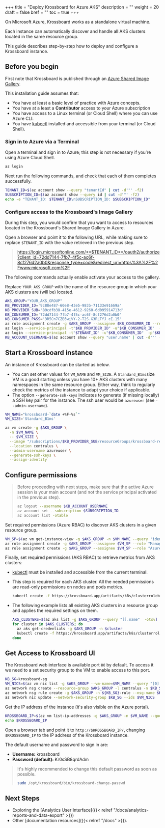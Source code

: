 +++
title = "Deploy Krossboard for Azure AKS"
description = ""
weight = 20
draft = false
bref = ""
toc = true 
+++

On Microsoft Azure, Krossboard works as a standalone virtual machine. 

Each instance can automatically discover and handle all AKS clusters located in the same resource group. 

This guide describes step-by-step how to deploy and configure a Krossboard instance. 


## Before you begin
First note that Krossboard is published through an [Azure Shared Image Gallery](https://docs.microsoft.com/en-us/azure/virtual-machines/windows/shared-image-galleries). 

This installation guide assumes that:

* You have at least a basic level of practice with Azure concepts.
* You have at a least a **Contributor** access to your Azure subscription
* You have access to a Linux terminal (or Cloud Shell) where you can use Azure CLI.
* You have [kubectl](https://kubernetes.io/fr/docs/tasks/tools/install-kubectl/) installed and accessible from your terminal (or Cloud Shell).


### Sign in to Azure via a Terminal
Open a terminal and sign in to Azure; this step is not necessary if you're using Azure Cloud Shell.

```sh
az login
```

Next run the following commands, and check that each of them completes successfully.

```sh
TENANT_ID=$(az account show --query "tenantId" | cut -d'"' -f2)
SUBSCRIPTION_ID=$(az account show --query id | cut -d'"' -f2)
echo -e "TENANT_ID: $TENANT_ID\nSUBSCRIPTION_ID: $SUBSCRIPTION_ID"
```

### Configure access to the Krossboard's Image Gallery
During this step, you would confirm that you want to access to resources located in the Krossboard's Shared Image Gallery in Azure.


Open a browser and point it to the following URL, while making sure to replace `$TENANT_ID` with the value retrieved in the previous step. 

> https://login.microsoftonline.com/**$TENANT_ID**/oauth2/authorize?client_id=72dd7144-7fb7-4f5c-ac6f-8cf276d2a0b0&response_type=code&redirect_uri=https%3A%2F%2Fwww.microsoft.com%2F

The following commands actually enable activate your access to the gallery. 

Replace `YOUR_AKS_GROUP` with the name of the resource group in which your AKS clusters are (will be) located.

```sh
AKS_GROUP="YOUR_AKS_GROUP"
KB_PROVIDER_ID='9c88e487-60e8-43e5-983b-71133e91669a'
KB_PROVIDER_SUB='89cdfb38-415e-4612-9260-6d095914713d'
KB_CONSUMER_ID='72dd7144-7fb7-4f5c-ac6f-8cf276d2a0b0'
KB_CONSUMER_PASS='3R5Cn7CZB5wiVY-2-T2S.G3RLTfJ_cE.15'
az role assignment create -g $AKS_GROUP --assignee $KB_CONSUMER_ID --role "Contributor" 
az login --service-principal -t"$KB_PROVIDER_ID" -u"$KB_CONSUMER_ID"  -p"$KB_CONSUMER_PASS"
az login --service-principal -t"$TENANT_ID" -u"$KB_CONSUMER_ID"  -p"$KB_CONSUMER_PASS"
KB_ACCOUNT_USERNAME=$(az account show --query "user.name" | cut -d'"' -f2)
```

## Start a Krossboard instance
An instance of Krossboard can be started as below.
  * You can set other values for `VM_NAME` and `VM_SIZE`. A `Standard_B1ms`size VM is a good starting unless you have 10+ AKS clusters with many namespaces in the same resource group. Either way, think to regularly check the metrics of the instance to adapt your choice if applicable.
  * The option `--generate-ssh-keys` indicates to generate (if missing locally) a SSH key pair for the instance. The ssh user would be `azureuser` (see `--admin-username`).

```sh
VM_NAME="krossboard-`date +%F-%s`"
VM_SIZE='Standard_B1ms'

az vm create -g $AKS_GROUP \
  -n $VM_NAME \
  -- $VM_SIZE \
  --image "/subscriptions/$KB_PROVIDER_SUB/resourceGroups/krossboard-release/providers/Microsoft.Compute/galleries/KrossboardRelease/images/Krossboard" \
  --location centralus \
  --admin-username azureuser \
  --generate-ssh-keys \
  --assign-identity
```

## Configure permissions
> Before proceeding with next steps, make sure that the active Azure session is your main account (and not the service principal activated in the previous step).
> ```sh
> az logout --username $KB_ACCOUNT_USERNAME
> az account set --subscription $SUBSCRIPTION_ID
> az account list -otable
> ```

Set required permissions (Azure RBAC) to discover AKS clusters in a given resource group.

```sh
VM_SP=$(az vm get-instance-view -g $AKS_GROUP -n $VM_NAME --query 'identity.principalId' | cut -d'"' -f2)
az role assignment create -g $AKS_GROUP --assignee $VM_SP --role "Managed Applications Reader" 
az role assignment create -g $AKS_GROUP --assignee $VM_SP --role "Azure Kubernetes Service Cluster User Role" 
```

Finally, set required permissions (AKS RBAC) to retrieve metrics from AKS clusters:
  * [kubectl](https://kubernetes.io/fr/docs/tasks/tools/install-kubectl/) must be installed and accessible from the current terminal.
  * This step is required for each AKS cluster. All the needed permissions are read-only permissions on nodes and pods metrics.
    ```sh
    kubectl create -f https://krossboard.app/artifacts/k8s/clusterrolebinding-aks.yml
    ```
  * The following example lists all existing AKS clusters in a resource group and applies the required settings on them.

    ```sh
    AKS_CLUSTERS=$(az aks list -g $AKS_GROUP --query "[].name"  -otsv)
    for cluster in $AKS_CLUSTERS; do
      az aks get-credentials -g $AKS_GROUP -n $cluster
      kubectl create -f https://krossboard.app/artifacts/k8s/clusterrolebinding-aks.yml
    done
    ```

## Get Access to Krossboard UI
The Krossboard web interface is available port `80` by default. To access it we need to a set security group to the VM to enable access to this port.

```sh
KB_SG=krossboard-sg
VM_NICS=$(az vm nic list -g $AKS_GROUP --vm-name=$VM_NAME --query "[0].id" -otsv | cut -d'"' -f2)
az network nsg create --resource-group $AKS_GROUP -l centralus -n $KB_SG
az network nsg rule create -g $AKS_GROUP -n ${KB_SG}-rule --nsg-name $KB_SG --protocol tcp --priority 1000 --destination-port-range 80    
az network nic update --network-security-group $KB_SG --ids $VM_NICS
```

Get the IP address of the instance (it's also visible on the Azure portal).

```sh
KROSSBOARD_IP=$(az vm list-ip-addresses -g $AKS_GROUP -n $VM_NAME --query [0].virtualMachine.network.publicIpAddresses[0].ipAddress -o tsv)
echo $KROSSBOARD_IP
```
Open a browser tab and point it to `http://$KROSSBOARD_IP/`, changing `$KROSSBOARD_IP` to the IP address of the Krossboard instance.

The default username and password to sign in are:

* **Username:** krossboard
* **Password (default):** Kr0sSB8qrdAdm

> It's highly recommended to change this default password as soon as possible.
> ```bash
> sudo /opt/krossboard/bin/krossboard-change-passwd
> ```

## Next Steps
* Exploring the [Analytics User Interface]({{< relref "/docs/analytics-reports-and-data-export" >}})
* Other [documentation resources]({{< relref "/docs" >}}).